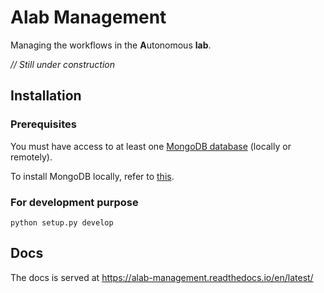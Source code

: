 # Alab Management
Managing the workflows in the **A**utonomous **lab**.

*// Still under construction*

## Installation
### Prerequisites
You must have access to at least one [MongoDB database](https://www.mongodb.com/) (locally or remotely).

To install MongoDB locally, refer to [this](https://docs.mongodb.com/manual/installation/).


### For development purpose
```shell
python setup.py develop
```

## Docs

The docs is served at https://alab-management.readthedocs.io/en/latest/